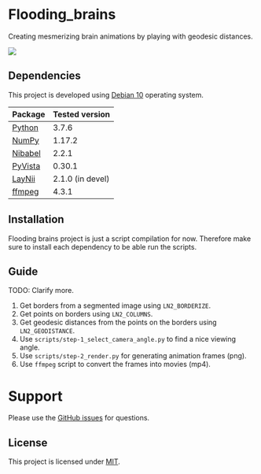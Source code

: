 # Flooding_brains
Creating mesmerizing brain animations by playing with geodesic distances.

<img src="/visuals/movie-okapi_white_crop.gif"/>

## Dependencies
This project is developed using [Debian 10](https://www.debian.org/intro/philosophy) operating system.

| Package                                                  | Tested version  |
|----------------------------------------------------------|-----------------|
| [Python](https://www.python.org/)                        | 3.7.6           |
| [NumPy](http://www.numpy.org/)                           | 1.17.2          |
| [Nibabel](https://nipy.org/nibabel/)                     | 2.2.1           |
| [PyVista](https://docs.pyvista.org/)                     | 0.30.1          |
| [LayNii](https://github.com/layerfMRI/LAYNII)            | 2.1.0 (in devel)|
| [ffmpeg](https://www.ffmpeg.org/)                        | 4.3.1           |

## Installation
Flooding brains project is just a script compilation for now. Therefore make sure to install each dependency to be able run the scripts.

## Guide
TODO: Clarify more.
1. Get borders from a segmented image using `LN2_BORDERIZE`.
2. Get points on borders using `LN2_COLUMNS`.
3. Get geodesic distances from the points on the borders using `LN2_GEODISTANCE`.
4. Use `scripts/step-1_select_camera_angle.py` to find a nice viewing angle.
5. Use `scripts/step-2_render.py` for generating animation frames (png).
6. Use `ffmpeg` script to convert the frames into movies (mp4).

# Support

Please use the [GitHub issues](https://github.com/ofgulban/flooding_brains/issues) for questions.

## License
This project is licensed under [MIT](LICENSE).
